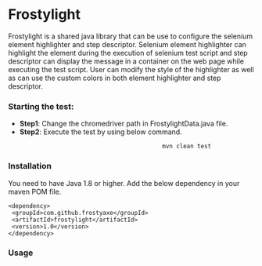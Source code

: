 # Frostylight
Frostylight is a shared java library that can be use to configure the selenium element highlighter and step descriptor. Selenium element highlighter can highlight the element during the execution of selenium test script and step descriptor can display the message in a container on the web page while executing the test script. User can modify the style of the highlighter as well as can use the custom colors in both element highlighter and step descriptor.

### Starting the test:
 * **Step1**: Change the chromedriver path in FrostylightData.java file.
 * **Step2**: Execute the test by using below command.
 ```
                                             mvn clean test
 ```

### Installation
You need to have Java 1.8 or higher. Add the below dependency in your maven POM file.
```
<dependency>
 <groupId>com.github.frostyaxe</groupId>
 <artifactId>frostylight</artifactId>
 <version>1.0</version>
</dependency>
```

### Usage
